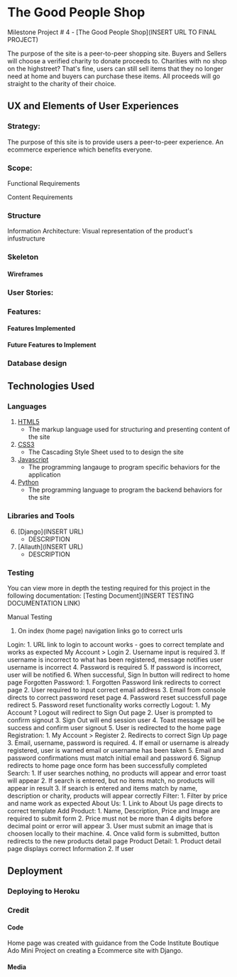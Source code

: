 # The Good People Shop

Milestone Project # 4 - [The Good People Shop](INSERT URL TO FINAL PROJECT)

The purpose of the site is a peer-to-peer shopping site. Buyers and Sellers will choose a verified charity to donate proceeds to.
Charities with no shop on the highstreet? That's fine, users can still sell items that they no longer need at home and buyers can purchase these items. 
All proceeds will go straight to the charity of their choice.


## UX and Elements of User Experiences

### Strategy: 
The purpose of this site is to provide users a peer-to-peer experience. An ecommerce experience which benefits everyone.

### Scope:
Functional Requirements

Content Requirements

### Structure
Information Architecture: Visual representation of the product's infustructure

### Skeleton

#### Wireframes

### User Stories:

### Features: 

#### Features Implemented

#### Future Features to Implement

### Database design

## Technologies Used

### Languages
1. [HTML5](https://en.wikipedia.org/wiki/HTML5)
    * The markup language used for structuring and presenting content of the site
2. [CSS3](https://en.wikipedia.org/wiki/Cascading_Style_Sheets)
    * The Cascading Style Sheet used to to design the site
4. [Javascript](https://en.wikipedia.org/wiki/JavaScript)
    * The programming langauge to program specific behaviors for the application
6. [Python](https://www.python.org/)
    * The programming language to program the backend behaviors for the site

### Libraries and Tools 
6. [Django](INSERT URL)
    * DESCRIPTION
6. [Allauth](INSERT URL)
    * DESCRIPTION


### Testing 
You can view more in depth the testing required for this project in the following documentation: [Testing Document](INSERT TESTING DOCUMENTATION LINK)

Manual Testing
1. On index (home page) navigation links go to correct urls

Login:
    1. URL link to login to account works - goes to correct template and works as expected
    My Account > Login
    2. Username input is required
    3. If username is incorrect to what has been registered, message notifies user username is incorrect
    4. Password is required
    5. If password is incorrect, user will be notified
    6. When successful, Sign In button will redirect to home page
Forgotten Password:
    1. Forgotten Password link redirects to correct page
    2. User required to input correct email address
    3. Email from console directs to correct password reset page
    4. Password reset successfull page redirect
    5. Password reset functionality works correctly 
Logout: 
    1. My Account ? Logout will redirect to Sign Out page
    2. User is prompted to confirm signout
    3. Sign Out will end session user 
    4. Toast message will be success and confirm user signout
    5. User is redirected to the home page
Registration: 
    1. My Account > Register
    2. Redirects to correct Sign Up page
    3. Email, username, password is required.
    4. If email or username is already registered, user is warned email or username has been taken
    5. Email and password confirmations must match initial email and password
    6. Signup redirects to home page once form has been successfully completed
Search:
    1. If user searches nothing, no products will appear and error toast will appear
    2. If search is entered, but no items match, no products will appear in result 
    3. If search is entered and items match by name, description or charity, products will appear correctly 
Filter: 
    1. Filter by price and name work as expected 
About Us:
    1. Link to About Us page directs to correct template
Add Product: 
    1. Name, Description, Price and Image are required to submit form
    2. Price must not be more than 4 digits before decimal point or error will appear
    3. User must submit an image that is choosen locally to their machine. 
    4. Once valid form is submitted, button redirects to the new products detail page
Product Detail:
    1. Product detail page displays correct Information
    2. If user
## Deployment

### Deploying to Heroku ###

### Credit

#### Code
Home page was created with guidance from the Code Institute Boutique Ado Mini Project on creating a Ecommerce site with Django. 

#### Media
